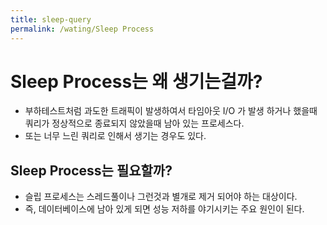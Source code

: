 ```yaml
---
title: sleep-query
permalink: /wating/Sleep Process
---
```


# Sleep Process는 왜 생기는걸까?

- 부하테스트처럼 과도한 트래픽이 발생하여서 타임아웃 I/O 가 발생 하거나 했을때 쿼리가 정상적으로 종료되지 않았을때 남아 있는 프로세스다.
- 또는 너무 느린 쿼리로 인해서 생기는 경우도 있다.

## Sleep Process는 필요할까?

- 슬립 프로세스는 스레드풀이나 그런것과 별개로 제거 되어야 하는 대상이다.
- 즉, 데이터베이스에 남아 있게 되면 성능 저하를 야기시키는 주요 원인이 된다.